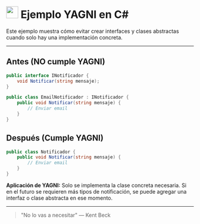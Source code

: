 # <img src="https://cdn.jsdelivr.net/gh/devicons/devicon/icons/csharp/csharp-original.svg" width="32"/> Ejemplo YAGNI en C#

Este ejemplo muestra cómo evitar crear interfaces y clases abstractas cuando solo hay una implementación concreta.

---

## Antes (NO cumple YAGNI)
```csharp
public interface INotificador {
    void Notificar(string mensaje);
}

public class EmailNotificador : INotificador {
    public void Notificar(string mensaje) {
        // Enviar email
    }
}
```

## Después (Cumple YAGNI)
```csharp
public class Notificador {
    public void Notificar(string mensaje) {
        // Enviar email
    }
}
```

**Aplicación de YAGNI:**
Solo se implementa la clase concreta necesaria. Si en el futuro se requieren más tipos de notificación, se puede agregar una interfaz o clase abstracta en ese momento.

---

> "No lo vas a necesitar" — Kent Beck

